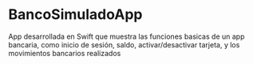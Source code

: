 # BancoSimuladoApp
App desarrollada en Swift que muestra las funciones basicas de un app bancaria, como inicio de sesión, saldo, activar/desactivar tarjeta, y los movimientos bancarios realizados 
